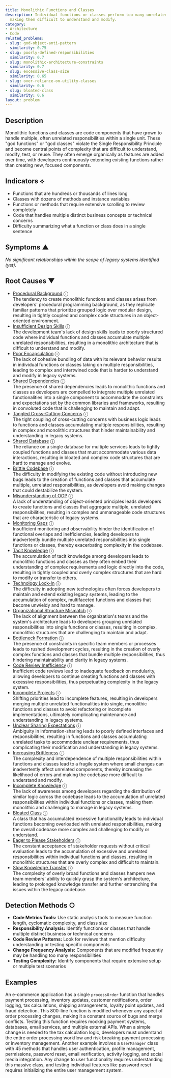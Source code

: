 ```yaml
---
title: Monolithic Functions and Classes
description: Individual functions or classes perform too many unrelated responsibilities,
  making them difficult to understand and modify.
category:
- Architecture
- Code
related_problems:
- slug: god-object-anti-pattern
  similarity: 0.75
- slug: poorly-defined-responsibilities
  similarity: 0.7
- slug: monolithic-architecture-constraints
  similarity: 0.7
- slug: excessive-class-size
  similarity: 0.65
- slug: over-reliance-on-utility-classes
  similarity: 0.6
- slug: bloated-class
  similarity: 0.6
layout: problem
---
```


## Description

Monolithic functions and classes are code components that have grown to handle multiple, often unrelated responsibilities within a single unit. These "god functions" or "god classes" violate the Single Responsibility Principle and become central points of complexity that are difficult to understand, modify, test, or reuse. They often emerge organically as features are added over time, with developers continuously extending existing functions rather than creating new, focused components.


## Indicators ⟡
- Functions that are hundreds or thousands of lines long
- Classes with dozens of methods and instance variables
- Functions or methods that require extensive scrolling to review completely
- Code that handles multiple distinct business concepts or technical concerns
- Difficulty summarizing what a function or class does in a single sentence


## Symptoms ▲

*No significant relationships within the scope of legacy systems identified (yet).*

## Root Causes ▼

- [Procedural Background](procedural-background.md) <span class="info-tooltip" title="Confidence: 0.489, Strength: 0.919">ⓘ</span>
<br/>  The tendency to create monolithic functions and classes arises from developers' procedural programming background, as they replicate familiar patterns that prioritize grouped logic over modular design, resulting in tightly coupled and complex code structures in an object-oriented environment.
- [Insufficient Design Skills](insufficient-design-skills.md) <span class="info-tooltip" title="Confidence: 0.448, Strength: 0.912">ⓘ</span>
<br/>  The development team's lack of design skills leads to poorly structured code where individual functions and classes accumulate multiple unrelated responsibilities, resulting in a monolithic architecture that is difficult to understand and modify.
- [Poor Encapsulation](poor-encapsulation.md) <span class="info-tooltip" title="Confidence: 0.444, Strength: 0.877">ⓘ</span>
<br/>  The lack of cohesive bundling of data with its relevant behavior results in individual functions or classes taking on multiple responsibilities, leading to complex and intertwined code that is harder to understand and modify in legacy systems.
- [Shared Dependencies](shared-dependencies.md) <span class="info-tooltip" title="Confidence: 0.436, Strength: 0.938">ⓘ</span>
<br/>  The presence of shared dependencies leads to monolithic functions and classes as developers are compelled to integrate multiple unrelated functionalities into a single component to accommodate the constraints and expectations set by the common libraries and frameworks, resulting in convoluted code that is challenging to maintain and adapt.
- [Tangled Cross-Cutting Concerns](tangled-cross-cutting-concerns.md) <span class="info-tooltip" title="Confidence: 0.435, Strength: 0.907">ⓘ</span>
<br/>  The tight coupling of cross-cutting concerns with business logic leads to functions and classes accumulating multiple responsibilities, resulting in complex and monolithic structures that hinder maintainability and understanding in legacy systems.
- [Shared Database](shared-database.md) <span class="info-tooltip" title="Confidence: 0.424, Strength: 0.918">ⓘ</span>
<br/>  The reliance on a single database for multiple services leads to tightly coupled functions and classes that must accommodate various data interactions, resulting in bloated and complex code structures that are hard to manage and evolve.
- [Brittle Codebase](brittle-codebase.md) <span class="info-tooltip" title="Confidence: 0.413, Strength: 0.791">ⓘ</span>
<br/>  The difficulty in modifying the existing code without introducing new bugs leads to the creation of functions and classes that accumulate multiple, unrelated responsibilities, as developers avoid making changes that could destabilize the system.
- [Misunderstanding of OOP](misunderstanding-of-oop.md) <span class="info-tooltip" title="Confidence: 0.410, Strength: 0.856">ⓘ</span>
<br/>  A lack of understanding of object-oriented principles leads developers to create functions and classes that aggregate multiple, unrelated responsibilities, resulting in complex and unmanageable code structures that are characteristic of legacy systems.
- [Monitoring Gaps](monitoring-gaps.md) <span class="info-tooltip" title="Confidence: 0.409, Strength: 0.841">ⓘ</span>
<br/>  Insufficient monitoring and observability hinder the identification of functional overlaps and inefficiencies, leading developers to inadvertently bundle multiple unrelated responsibilities into single functions or classes, thereby exacerbating complexity in the codebase.
- [Tacit Knowledge](tacit-knowledge.md) <span class="info-tooltip" title="Confidence: 0.389, Strength: 0.811">ⓘ</span>
<br/>  The accumulation of tacit knowledge among developers leads to monolithic functions and classes as they often embed their understanding of complex requirements and logic directly into the code, resulting in tightly coupled and overly complex structures that are hard to modify or transfer to others.
- [Technology Lock-In](technology-lock-in.md) <span class="info-tooltip" title="Confidence: 0.378, Strength: 0.842">ⓘ</span>
<br/>  The difficulty in adopting new technologies often forces developers to maintain and extend existing legacy systems, leading to the accumulation of complex, multifaceted functions and classes that become unwieldy and hard to manage.
- [Organizational Structure Mismatch](organizational-structure-mismatch.md) <span class="info-tooltip" title="Confidence: 0.372, Strength: 0.830">ⓘ</span>
<br/>  The lack of alignment between the organization's teams and the system's architecture leads to developers grouping unrelated responsibilities into single functions or classes, resulting in complex, monolithic structures that are challenging to maintain and adapt.
- [Bottleneck Formation](bottleneck-formation.md) <span class="info-tooltip" title="Confidence: 0.368, Strength: 0.817">ⓘ</span>
<br/>  The presence of constraints in specific team members or processes leads to rushed development cycles, resulting in the creation of overly complex functions and classes that bundle multiple responsibilities, thus hindering maintainability and clarity in legacy systems.
- [Code Review Inefficiency](code-review-inefficiency.md) <span class="info-tooltip" title="Confidence: 0.364, Strength: 0.793">ⓘ</span>
<br/>  Inefficient code reviews lead to inadequate feedback on modularity, allowing developers to continue creating functions and classes with excessive responsibilities, thus perpetuating complexity in the legacy system.
- [Incomplete Projects](incomplete-projects.md) <span class="info-tooltip" title="Confidence: 0.357, Strength: 0.813">ⓘ</span>
<br/>  Shifting priorities lead to incomplete features, resulting in developers merging multiple unrelated functionalities into single, monolithic functions and classes to avoid refactoring or incomplete implementations, ultimately complicating maintenance and understanding in legacy systems.
- [Unclear Sharing Expectations](unclear-sharing-expectations.md) <span class="info-tooltip" title="Confidence: 0.356, Strength: 0.824">ⓘ</span>
<br/>  Ambiguity in information-sharing leads to poorly defined interfaces and responsibilities, resulting in functions and classes accumulating unrelated tasks to accommodate unclear requirements, thus complicating their modification and understanding in legacy systems.
- [Increasing Brittleness](increasing-brittleness.md) <span class="info-tooltip" title="Confidence: 0.328, Strength: 0.785">ⓘ</span>
<br/>  The complexity and interdependence of multiple responsibilities within functions and classes lead to a fragile system where small changes can inadvertently affect unrelated components, thereby increasing the likelihood of errors and making the codebase more difficult to understand and modify.
- [Incomplete Knowledge](incomplete-knowledge.md) <span class="info-tooltip" title="Confidence: 0.325, Strength: 0.772">ⓘ</span>
<br/>  The lack of awareness among developers regarding the distribution of similar logic across the codebase leads to the accumulation of unrelated responsibilities within individual functions or classes, making them monolithic and challenging to manage in legacy systems.
- [Bloated Class](bloated-class.md) <span class="info-tooltip" title="Confidence: 0.314, Strength: 0.787">ⓘ</span>
<br/>  A class that has accumulated excessive functionality leads to individual functions becoming overloaded with unrelated responsibilities, making the overall codebase more complex and challenging to modify or understand.
- [Eager to Please Stakeholders](eager-to-please-stakeholders.md) <span class="info-tooltip" title="Confidence: 0.307, Strength: 0.777">ⓘ</span>
<br/>  The constant acceptance of stakeholder requests without critical evaluation leads to the accumulation of excessive and unrelated responsibilities within individual functions and classes, resulting in monolithic structures that are overly complex and difficult to maintain.
- [Slow Knowledge Transfer](slow-knowledge-transfer.md) <span class="info-tooltip" title="Confidence: 0.300, Strength: 0.786">ⓘ</span>
<br/>  The complexity of overly broad functions and classes hampers new team members' ability to quickly grasp the system's architecture, leading to prolonged knowledge transfer and further entrenching the issues within the legacy codebase.

## Detection Methods ○
- **Code Metrics Tools:** Use static analysis tools to measure function length, cyclomatic complexity, and class size
- **Responsibility Analysis:** Identify functions or classes that handle multiple distinct business or technical concerns
- **Code Review Patterns:** Look for reviews that mention difficulty understanding or testing specific components
- **Change Frequency Analysis:** Components that are modified frequently may be handling too many responsibilities
- **Testing Complexity:** Identify components that require extensive setup or multiple test scenarios


## Examples

An e-commerce application has a single `processOrder` function that handles payment processing, inventory updates, customer notifications, order logging, tax calculations, shipping arrangements, loyalty point updates, and fraud detection. This 800-line function is modified whenever any aspect of order processing changes, making it a constant source of bugs and merge conflicts. Testing this function requires mocking payment systems, databases, email services, and multiple external APIs. When a simple change is needed to the tax calculation logic, developers must understand the entire order processing workflow and risk breaking payment processing or inventory management. Another example involves a `UserManager` class with 45 methods that handles user authentication, profile management, permissions, password reset, email verification, activity logging, and social media integration. Any change to user functionality requires understanding this massive class, and testing individual features like password reset requires initializing the entire user management system.
